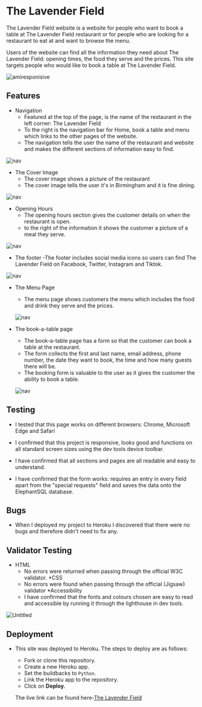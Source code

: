 # The Lavender Field 

The Lavender Field website is a website for people who want to book a table at The Lavender Field restaurant or for people who are looking for a restaurant to eat at and want to browse the menu.

Users of the website can find all the information they need about The Lavender Field: opening times, the food they serve and the prices. This site targets people who would like to book a table at The Lavender Field.

![amiresponisive](https://github.com/benbarker04/the-restaurant/assets/131170958/4c24f945-ecb8-49ef-a36c-1e07a6646158)


## Features
* Navigation
  - Featured at the top of the page, is the name of the restaurant in the left corner: The Lavender Field
  - To the right is the navigation bar for Home, book a table and menu which links to the other pages of the website.
  - The navigation tells the user the name of the restaurant and website and makes the different sections of information easy to find.
 
![nav](https://github.com/benbarker04/the-restaurant/assets/131170958/e8c6a332-1cd3-4c01-ada3-58ecc83cfdf0)


* The Cover Image
  - The cover image shows a picture of the restaurant
  - The cover image tells the user it's in Birmingham and it is fine dining.

![nav](https://github.com/benbarker04/the-restaurant/assets/131170958/9e09edb2-dead-44d4-b3a9-e9eaa445bc85)


* Opening Hours
  - The opening hours section gives the customer details on when the restaurant is open.
  - to the right of the information it shows the customer a picture of a meal they serve.

![nav](https://github.com/benbarker04/the-restaurant/assets/131170958/2b00d6cd-1acd-4c63-a1ef-e44670816a62)

* The footer
  -The footer includes social media icons so users can find The Lavender Field on Facebook, Twitter, Instagram and Tiktok.

![nav](https://github.com/benbarker04/the-restaurant/assets/131170958/142d13bf-859e-464c-94c7-78190dce6999)

* The Menu Page
  - The menu page shows customers the menu which includes the food and drink they serve and the prices.

  ![nav](https://github.com/benbarker04/the-restaurant/assets/131170958/14b66c4e-22a6-48c5-9fdf-4a85c3e34862)

* The book-a-table page
  - The book-a-table page has a form so that the customer can book a table at the restaurant.
  - The form collects the first and last name, email address, phone number, the date they want to book, the time and how many guests there will be.
  - The booking form is valuable to the user as it gives the customer the ability to book a table.

  ![nav](https://github.com/benbarker04/the-restaurant/assets/131170958/f27dbff0-fd5b-40ab-a641-e18a5f0cf469)

## Testing
* I tested that this page works on different browsers: Chrome, Microsoft Edge and Safari

* I confirmed that this project is responsive, looks good and functions on all standard screen sizes using the dev tools device toolbar.

* I have confirmed that all sections and pages are all readable and easy to understand.

* I have confirmed that the form works: requires an entry in every field apart from the "special requests" field and saves the data onto the ElephantSQL database.

## Bugs

* When I deployed my project to Heroku I discovered that there were no bugs and therefore didn't need to fix any.

## Validator Testing

* HTML
  - No errors were returned when passing through the official W3C validator.
*CSS
  - No errors were found when passing through the official (Jigsaw) validator
*Accessibility
  - I have confirmed that the fonts and colours chosen are easy to read and accessible by running it through the lighthouse in dev tools.

![Untitled](https://github.com/benbarker04/the-restaurant/assets/131170958/4739fc53-2d32-4c96-9f9e-7fb96a832242)


## Deployment

* This site was deployed to Heroku. The steps to deploy are as follows:
    - Fork or clone this repository.
    - Create a new Heroku app.
    - Set the buildbacks to `Python`.
    - Link the Heroku app to the repository.
    - Click on **Deploy**.

   The live link can be found here-[The Lavender Field](https://the-lavender-field-c5181afafaa2.herokuapp.com/)
